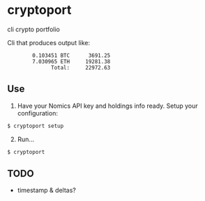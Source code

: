 # cryptoport
cli crypto portfolio 

Cli that produces output like:
```
        0.103451 BTC      3691.25
        7.030965 ETH     19281.38
              Total:     22972.63
```

## Use

1. Have your Nomics API key and holdings info ready. Setup your configuration:
```bash
$ cryptoport setup
```
2. Run...
```bash
$ cryptoport
```

## TODO
- timestamp & deltas?
